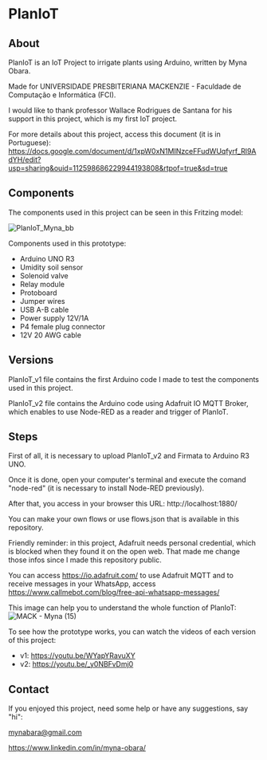 # PlanIoT

## About
PlanIoT is an IoT Project to irrigate plants using Arduino, written by Myna Obara.

Made for UNIVERSIDADE PRESBITERIANA MACKENZIE - Faculdade de Computação e Informática (FCI).

I would like to thank professor Wallace Rodrigues de Santana for his support in this project, which is my first IoT project.

For more details about this project, access this document (it is in Portuguese): 
https://docs.google.com/document/d/1xpW0xN1MINzceFFudWUqfyrf_Rl9AdYH/edit?usp=sharing&ouid=112598686229944193808&rtpof=true&sd=true

## Components
The components used in this project can be seen in this Fritzing model:

![PlanIoT_Myna_bb](https://user-images.githubusercontent.com/26822745/169669718-bad9fbea-d507-4554-b044-3bce204752d7.png)

Components used in this prototype:

- Arduino UNO R3
- Umidity soil sensor
- Solenoid valve
- Relay module
- Protoboard
- Jumper wires
- USB A-B cable
- Power supply 12V/1A
- P4 female plug connector
- 12V 20 AWG cable

## Versions
PlanIoT_v1 file contains the first Arduino code I made to test the components used in this project.

PlanIoT_v2 file contains the Arduino code using Adafruit IO MQTT Broker, which enables to use Node-RED as a reader and trigger of PlanIoT.

## Steps
First of all, it is necessary to upload PlanIoT_v2 and Firmata to Arduino R3 UNO.

Once it is done, open your computer's terminal and execute the comand "node-red" (it is necessary to install Node-RED previously).

After that, you access in your browser this URL: http://localhost:1880/ 

You can make your own flows or use flows.json that is available in this repository.

Friendly reminder: in this project, Adafruit needs personal credential, which is blocked when they found it on the open web. That made me change those infos since I made this repository public. 

You can access https://io.adafruit.com/ to use Adafruit MQTT and to receive messages in your WhatsApp, access https://www.callmebot.com/blog/free-api-whatsapp-messages/

This image can help you to understand the whole function of PlanIoT:
![MACK - Myna (15)](https://user-images.githubusercontent.com/26822745/170808312-241fd492-c537-4f69-a731-78249ebb597f.jpg)

To see how the prototype works, you can watch the videos of each version of this project:
- v1: https://youtu.be/WYapYRavuXY
- v2: https://youtu.be/_y0NBFvDmj0

## Contact
If you enjoyed this project, need some help or have any suggestions, say "hi":

mynabara@gmail.com

https://www.linkedin.com/in/myna-obara/
